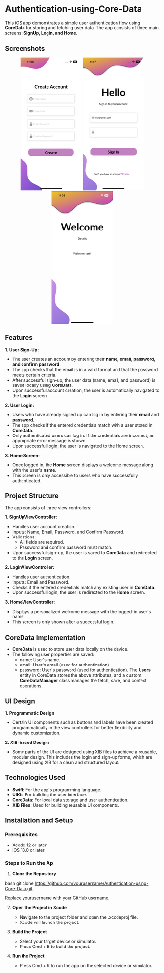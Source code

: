 # Authentication-using-Core-Data
This iOS app demonstrates a simple user authentication flow using **CoreData** for storing and fetching user data. The app consists of three main screens: **SignUp, Login, and Home.**

## Screenshots
<p align="center">
  <img src="https://github.com/Aqib114/Authentication-using-Core-Data/blob/main/signup.PNG" alt="Signup Screen" width="200"/>
  <img src="https://github.com/Aqib114/Authentication-using-Core-Data/blob/main/login.PNG" alt="Login Screen" width="200"/>
  <img src="https://github.com/Aqib114/Authentication-using-Core-Data/blob/main/home.PNG" alt="Home Screen" width="200"/>
</p>

## Features
**1. User Sign-Up:**
- The user creates an account by entering their **name, email, password, and confirm password**.
- The app checks that the email is in a valid format and that the password meets certain criteria.
- After successful sign-up, the user data (name, email, and password) is saved locally using **CoreData**.
- Upon successful account creation, the user is automatically navigated to the **Login** screen.

**2. User Login:**
- Users who have already signed up can log in by entering their **email** and **password**.
- The app checks if the entered credentials match with a user stored in **CoreData**.
- Only authenticated users can log in. If the credentials are incorrect, an appropriate error message is shown.
- Upon successful login, the user is navigated to the Home screen.
  
**3. Home Screen:**
- Once logged in, the **Home** screen displays a welcome message along with the user's **name**.
- This screen is only accessible to users who have successfully authenticated.

## Project Structure
The app consists of three view controllers:

**1. SignUpViewController:**
- Handles user account creation.
- Inputs: Name, Email, Password, and Confirm Password.
- Validations:
    - All fields are required.
    - Password and confirm password must match.
- Upon successful sign-up, the user is saved to **CoreData** and redirected to the **Login** screen.
  
**2. LoginViewController:**
- Handles user authentication.
- Inputs: Email and Password.
- Checks if the entered credentials match any existing user in **CoreData**.
- Upon successful login, the user is redirected to the **Home** screen.

**3. HomeViewController:**
- Displays a personalized welcome message with the logged-in user's name.
- This screen is only shown after a successful login.

## CoreData Implementation
- **CoreData** is used to store user data locally on the device.
- The following user properties are saved:
   - name: User's name.
   - email: User's email (used for authentication).
   - password: User's password (used for authentication).
The **Users** entity in CoreData stores the above attributes, and a custom **CoreDataManager** class manages the fetch, save, and context operations.

## UI Design
**1. Programmatic Design**
- Certain UI components such as buttons and labels have been created programmatically in the view controllers for better flexibility and dynamic customization.

**2. XIB-based Design:**
- Some parts of the UI are designed using XIB files to achieve a reusable, modular design. This includes the login and sign-up forms, which are designed using XIB for a clean and structured layout.

## Technologies Used
- **Swift**: For the app's programming language.
- **UIKit**: For building the user interface.
- **CoreData**: For local data storage and user authentication.
- **XIB Files**: Used for building reusable UI components.

## Installation and Setup

### Prerequisites
- Xcode 12 or later
- iOS 13.0 or later

### Steps to Run the Ap
1. **Clone the Repository**
   
bash
   git clone https://github.com/yourusername/Authentication-using-Core-Data.git

   Replace yourusername with your GitHub username.

2. **Open the Project in Xcode**
   - Navigate to the project folder and open the .xcodeproj file.
   - Xcode will launch the project.

3. **Build the Project**
   - Select your target device or simulator.
   - Press Cmd + B to build the project.

4. **Run the Project**
   - Press Cmd + R to run the app on the selected device or simulator.
